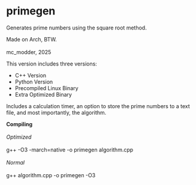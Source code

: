 # primegen
Generates prime numbers using the square root method.

Made on Arch, BTW.
<br/><br/>
mc_modder, 2025

This version includes three versions:
- C++ Version
- Python Version
- Precompiled Linux Binary
- Extra Optimized Binary

Includes a calculation timer, an option to store the prime numbers to a text file, and most importantly, the algorithm.

**Compiling** <br/><br/>
*Optimized* <br/><br/>
g++ -O3 -march=native -o primegen algorithm.cpp <br/><br/>
*Normal* <br/><br/>
g++ algorithm.cpp -o primegen -O3
